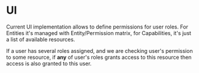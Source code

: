 UI
========

Current UI implementation allows to define permissions for user roles. For Entities it's managed with Entity/Permission matrix, for Capabilities, it's just a list of available resources.

If a user has several roles assigned, and we are checking user's permission to some resource, if **any** of user's roles grants access to this resource then access is also granted to this user.
